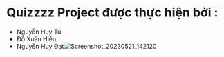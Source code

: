 # Quizzzz Project được thực hiện bởi :
+ Nguyễn Huy Tú
+ Đỗ Xuân Hiểu
+ Nguyễn Huy Đạt![Screenshot_20230521_142120](https://github.com/doxuanhieu185/Quizzzzi/assets/78185992/bd915897-35e4-4b6b-9f9b-cb3374118292)

